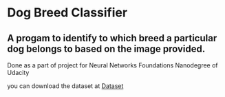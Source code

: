 # Dog Breed Classifier

## A progam to identify to which breed a particular dog belongs to based on the image provided.

Done as a part of project for Neural Networks Foundations Nanodegree of Udacity


you can download the dataset at [Dataset](https://s3-us-west-1.amazonaws.com/udacity-aind/dog-project/dogImages.zip)
